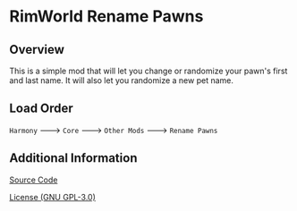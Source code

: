 # RimWorld Rename Pawns

## Overview
This is a simple mod that will let you change or randomize your pawn's first and last name.
It will also let you randomize a new pet name.

## Load Order

`Harmony` 🡒 `Core` 🡒 `Other Mods` 🡒 `Rename Pawns`

## Additional Information
[Source Code](https://github.com/nattakit-h/rimworld-renamepawns)

[License (GNU GPL-3.0)](https://raw.githubusercontent.com/nattakit-h/rimworld-renamepawns/master/LICENSE)
